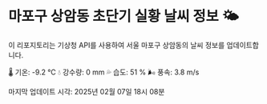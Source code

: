 
# 마포구 상암동 초단기 실황 날씨 정보 🌤️

이 리포지토리는 기상청 API를 사용하여 서울 마포구 상암동의 날씨 정보를 업데이트합니다. 

🌡️ 기온: -9.2 ℃
💧 강수량: 0 mm
💦 습도: 51 %
🌬️ 풍속: 3.8 m/s

마지막 업데이트 시각: 2025년 02월 07일 18시 08분    
